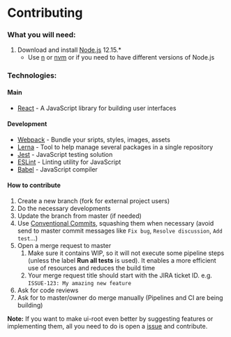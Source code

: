 # Contributing

### What you will need:

1.  Download and install [Node.js](https://nodejs.org) 12.15.\*
    *   Use [n](https://github.com/tj/n) or [nvm](https://github.com/creationix/nvm) or if you need to have different versions of Node.js

### Technologies:

#### Main

*   [React](https://facebook.github.io/react/) - A JavaScript library for building user interfaces

#### Development

*   [Webpack](https://webpack.js.org/concepts/) - Bundle your sripts, styles, images, assets
*   [Lerna](https://lernajs.io/) - Tool to help manage several packages in a single repository
*   [Jest](https://facebook.github.io/jest/) - JavaScript testing solution
*   [ESLint](http://eslint.org/) - Linting utility for JavaScript
*   [Babel](https://babeljs.io/) - JavaScript compiler

#### How to contribute ####

1.  Create a new branch (fork for external project users)
2.  Do the necessary developments
3.  Update the branch from master (if needed)
4.  Use [Conventional Commits](https://conventionalcommits.org/), squashing them when necessary (avoid send to master commit messages like `Fix bug`, `Resolve discussion`, `Add test`...)
5.  Open a merge request to master
    1. Make sure it contains WIP, so it will not execute some pipeline steps (unless the label **Run all tests** is used). It enables a more efficient use of resources and reduces the build time
    2. Your merge request title should start with the JIRA ticket ID. e.g. `ISSUE-123: My amazing new feature`
6.  Ask for code reviews
7.  Ask for to master/owner do merge manually (Pipelines and CI are being building)

**Note:** If you want to make ui-root even better by suggesting features or implementing them, all you need to do is open a [issue](https://github.com/marceloF5/ui-root/issues) and contribute.
